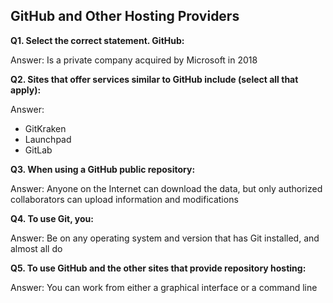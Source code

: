 ## GitHub and Other Hosting Providers

**Q1. Select the correct statement. GitHub:**

Answer: Is a private company acquired by Microsoft in 2018


**Q2. Sites that offer services similar to GitHub include (select all that apply):**

Answer: 
* GitKraken
* Launchpad
* GitLab


**Q3. When using a GitHub public repository:**

Answer: Anyone on the Internet can download the data, but only authorized collaborators can upload information and modifications


**Q4. To use Git, you:**

Answer: Be on any operating system and version that has Git installed, and almost all do


**Q5. To use GitHub and the other sites that provide repository hosting:**

Answer: You can work from either a graphical interface or a command line
